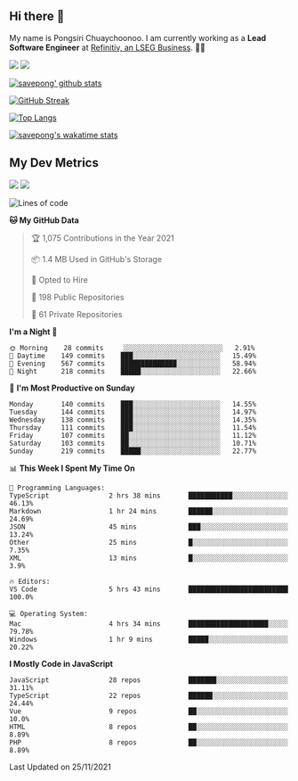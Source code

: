 ## Hi there 👋

My name is Pongsiri Chuaychoonoo. I am currently working as a **Lead Software Engineer** at [Refinitiv, an LSEG Business](https://www.refinitiv.com). 👨‍💻

[<img src="https://img.shields.io/badge/savepong.com-%230077B5.svg?&style=for-the-badge&color=81e6d9" />](https://savepong.com)
[<img src="https://img.shields.io/badge/linkedin-%230077B5.svg?&style=for-the-badge&logo=linkedin&logoColor=white" />](https://www.linkedin.com/in/savepong)

[![savepong' github stats](https://github-readme-stats.vercel.app/api?username=savepong&show_icons=true&count_private=true&theme=gotham&hide_border=true&bg_color=00000000&text_color=768390FF)](https://savepong.com/posts/stats)

[![GitHub Streak](https://github-readme-streak-stats.herokuapp.com?user=savepong&theme=gotham&hide_border=true&background=00000000&dates=768390FF)](https://savepong.com/posts/stats)

[![Top Langs](https://github-readme-stats.vercel.app/api/top-langs/?username=savepong&layout=compact&langs_count=10&theme=gotham&hide_border=true&bg_color=00000000&text_color=768390FF)](https://savepong.com/posts/stats)

[![savepong's wakatime stats](https://github-readme-stats.vercel.app/api/wakatime?username=@savepong&layout=default&theme=gotham&hide_border=true&bg_color=00000000&text_color=768390FF)](https://savepong.com/posts/stats)

## My Dev Metrics

[![](https://komarev.com/ghpvc/?username=savepong&color=blue&label=Profile%20Views)](https://github.com/savepong)
[![](https://img.shields.io/github/followers/savepong?label=GitHub%20Followers)](https://github.com/savepong)

<!--START_SECTION:waka-->
![Lines of code](https://img.shields.io/badge/From%20Hello%20World%20I%27ve%20Written-4.7%20million%20lines%20of%20code-blue)

**🐱 My GitHub Data** 

> 🏆 1,075 Contributions in the Year 2021
 > 
> 📦 1.4 MB Used in GitHub's Storage 
 > 
> 💼 Opted to Hire
 > 
> 📜 198 Public Repositories 
 > 
> 🔑 61 Private Repositories  
 > 
**I'm a Night 🦉** 

```text
🌞 Morning    28 commits     ░░░░░░░░░░░░░░░░░░░░░░░░░   2.91% 
🌆 Daytime    149 commits    ███░░░░░░░░░░░░░░░░░░░░░░   15.49% 
🌃 Evening    567 commits    ██████████████░░░░░░░░░░░   58.94% 
🌙 Night      218 commits    █████░░░░░░░░░░░░░░░░░░░░   22.66%

```
📅 **I'm Most Productive on Sunday** 

```text
Monday       140 commits    ███░░░░░░░░░░░░░░░░░░░░░░   14.55% 
Tuesday      144 commits    ███░░░░░░░░░░░░░░░░░░░░░░   14.97% 
Wednesday    138 commits    ███░░░░░░░░░░░░░░░░░░░░░░   14.35% 
Thursday     111 commits    ███░░░░░░░░░░░░░░░░░░░░░░   11.54% 
Friday       107 commits    ██░░░░░░░░░░░░░░░░░░░░░░░   11.12% 
Saturday     103 commits    ██░░░░░░░░░░░░░░░░░░░░░░░   10.71% 
Sunday       219 commits    █████░░░░░░░░░░░░░░░░░░░░   22.77%

```


📊 **This Week I Spent My Time On** 

```text
💬 Programming Languages: 
TypeScript               2 hrs 38 mins       ███████████░░░░░░░░░░░░░░   46.13% 
Markdown                 1 hr 24 mins        ██████░░░░░░░░░░░░░░░░░░░   24.69% 
JSON                     45 mins             ███░░░░░░░░░░░░░░░░░░░░░░   13.24% 
Other                    25 mins             █░░░░░░░░░░░░░░░░░░░░░░░░   7.35% 
XML                      13 mins             █░░░░░░░░░░░░░░░░░░░░░░░░   3.9%

🔥 Editors: 
VS Code                  5 hrs 43 mins       █████████████████████████   100.0%

💻 Operating System: 
Mac                      4 hrs 34 mins       ████████████████████░░░░░   79.78% 
Windows                  1 hr 9 mins         █████░░░░░░░░░░░░░░░░░░░░   20.22%

```

**I Mostly Code in JavaScript** 

```text
JavaScript               28 repos            ███████░░░░░░░░░░░░░░░░░░   31.11% 
TypeScript               22 repos            ██████░░░░░░░░░░░░░░░░░░░   24.44% 
Vue                      9 repos             ██░░░░░░░░░░░░░░░░░░░░░░░   10.0% 
HTML                     8 repos             ██░░░░░░░░░░░░░░░░░░░░░░░   8.89% 
PHP                      8 repos             ██░░░░░░░░░░░░░░░░░░░░░░░   8.89%

```



 Last Updated on 25/11/2021
<!--END_SECTION:waka-->

<!--
**savepong/savepong** is a ✨ _special_ ✨ repository because its `README.md` (this file) appears on your GitHub profile.

Here are some ideas to get you started:

- 🔭 I’m currently working on WebComponents and TypeScript.
- 🌱 I’m currently learning ...
- 👯 I’m looking to collaborate on ...
- 🤔 I’m looking for help with ...
- 💬 Ask me about ...
- 📫 How to reach me: ...
- 😄 Pronouns: ...
- ⚡ Fun fact: ...
-->
